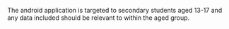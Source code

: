 The android application is targeted to secondary students aged 13-17 and any data included should be relevant to within the aged group.